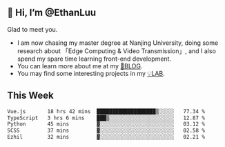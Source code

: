 ## 👋 Hi, I’m @EthanLuu

Glad to meet you.

- I am now chasing my master degree at Nanjing University, doing some research about 「Edge Computing & Video Transmission」, and I also spend my spare time learning front-end development.
- You can learn more about me at my [📝BLOG](https://blog.ethanloo.cn).
- You may find some interesting projects in my [💡LAB](https://lab.ethanloo.cn).

## This Week
<!--START_SECTION:waka-->

```txt
Vue.js       18 hrs 42 mins  ███████████████████▒░░░░░   77.34 %
TypeScript   3 hrs 6 mins    ███▒░░░░░░░░░░░░░░░░░░░░░   12.87 %
Python       45 mins         ▓░░░░░░░░░░░░░░░░░░░░░░░░   03.12 %
SCSS         37 mins         ▓░░░░░░░░░░░░░░░░░░░░░░░░   02.58 %
Ezhil        32 mins         ▓░░░░░░░░░░░░░░░░░░░░░░░░   02.21 %
```

<!--END_SECTION:waka-->

